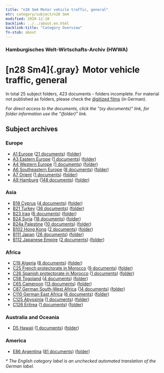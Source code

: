 ```yaml
---
title: "n28 Sm4 Motor vehicle traffic, general"
etr: category/subject/n28 Sm4
modified: 2020-12-18
backlink: ../../about.en.html
backlink-title: "Category Overview"
fn-stub: about
---
```


### Hamburgisches Welt-Wirtschafts-Archiv (HWWA)
# [n28 Sm4]{.gray}&#8201; Motor vehicle traffic, general&#160; 





In total 25 subject folders, 423 documents - folders incomplete.
For material not published as folders, please check the [digitized films](/film/h1_sh) (in German).

_For direct access to the documents, click the "(xy documents)" link, for folder information use the "(folder)" link._

## Subject archives



### Europe

- [A1 Europe](../../../geo/about.en.html#A1) (<a href="https://dfg-viewer.de/show/?tx_dlf[id]=https://pm20.zbw.eu/mets/sh/1408xx/140892/1455xx/145515/public.mets.en.xml" target="_blank">21 documents</a>) ([folder](http://purl.org/pressemappe20/folder/sh/140892,145515))
- [A3 Eastern Europe](../../../geo/about.en.html#A3) (<a href="https://dfg-viewer.de/show/?tx_dlf[id]=https://pm20.zbw.eu/mets/sh/1408xx/140896/1455xx/145515/public.mets.en.xml" target="_blank">1 documents</a>) ([folder](http://purl.org/pressemappe20/folder/sh/140896,145515))
- [A4 Western Europe](../../../geo/about.en.html#A4) (<a href="https://dfg-viewer.de/show/?tx_dlf[id]=https://pm20.zbw.eu/mets/sh/1408xx/140897/1455xx/145515/public.mets.en.xml" target="_blank">1 documents</a>) ([folder](http://purl.org/pressemappe20/folder/sh/140897,145515))
- [A6 Southeastern Europe](../../../geo/about.en.html#A6) (<a href="https://dfg-viewer.de/show/?tx_dlf[id]=https://pm20.zbw.eu/mets/sh/1409xx/140900/1455xx/145515/public.mets.en.xml" target="_blank">8 documents</a>) ([folder](http://purl.org/pressemappe20/folder/sh/140900,145515))
- [A7 Orient](../../../geo/about.en.html#A7) (<a href="https://dfg-viewer.de/show/?tx_dlf[id]=https://pm20.zbw.eu/mets/sh/1409xx/140902/1455xx/145515/public.mets.en.xml" target="_blank">1 documents</a>) ([folder](http://purl.org/pressemappe20/folder/sh/140902,145515))
- [A9 Hamburg](../../../geo/about.en.html#A9) (<a href="https://dfg-viewer.de/show/?tx_dlf[id]=https://pm20.zbw.eu/mets/sh/1409xx/140905/1455xx/145515/public.mets.en.xml" target="_blank">148 documents</a>) ([folder](http://purl.org/pressemappe20/folder/sh/140905,145515))

### Asia

- [B18 Cyprus](../../../geo/about.en.html#B18) (<a href="https://dfg-viewer.de/show/?tx_dlf[id]=https://pm20.zbw.eu/mets/sh/1410xx/141079/1455xx/145515/public.mets.en.xml" target="_blank">4 documents</a>) ([folder](http://purl.org/pressemappe20/folder/sh/141079,145515))
- [B21 Turkey](../../../geo/about.en.html#B21) (<a href="https://dfg-viewer.de/show/?tx_dlf[id]=https://pm20.zbw.eu/mets/sh/1411xx/141111/1455xx/145515/public.mets.en.xml" target="_blank">36 documents</a>) ([folder](http://purl.org/pressemappe20/folder/sh/141111,145515))
- [B23 Iraq](../../../geo/about.en.html#B23) (<a href="https://dfg-viewer.de/show/?tx_dlf[id]=https://pm20.zbw.eu/mets/sh/1411xx/141113/1455xx/145515/public.mets.en.xml" target="_blank">6 documents</a>) ([folder](http://purl.org/pressemappe20/folder/sh/141113,145515))
- [B24 Syria](../../../geo/about.en.html#B24) (<a href="https://dfg-viewer.de/show/?tx_dlf[id]=https://pm20.zbw.eu/mets/sh/1411xx/141114/1455xx/145515/public.mets.en.xml" target="_blank">18 documents</a>) ([folder](http://purl.org/pressemappe20/folder/sh/141114,145515))
- [B24a Palestine](../../../geo/about.en.html#B24a) (<a href="https://dfg-viewer.de/show/?tx_dlf[id]=https://pm20.zbw.eu/mets/sh/1411xx/141115/1455xx/145515/public.mets.en.xml" target="_blank">10 documents</a>) ([folder](http://purl.org/pressemappe20/folder/sh/141115,145515))
- [B102 Hong Kong](../../../geo/about.en.html#B102) (<a href="https://dfg-viewer.de/show/?tx_dlf[id]=https://pm20.zbw.eu/mets/sh/1412xx/141268/1455xx/145515/public.mets.en.xml" target="_blank">2 documents</a>) ([folder](http://purl.org/pressemappe20/folder/sh/141268,145515))
- [B111 Japan](../../../geo/about.en.html#B111) (<a href="https://dfg-viewer.de/show/?tx_dlf[id]=https://pm20.zbw.eu/mets/sh/1412xx/141272/1455xx/145515/public.mets.en.xml" target="_blank">26 documents</a>) ([folder](http://purl.org/pressemappe20/folder/sh/141272,145515))
- [B112 Japanese Empire](../../../geo/about.en.html#B112) (<a href="https://dfg-viewer.de/show/?tx_dlf[id]=https://pm20.zbw.eu/mets/sh/1412xx/141273/1455xx/145515/public.mets.en.xml" target="_blank">2 documents</a>) ([folder](http://purl.org/pressemappe20/folder/sh/141273,145515))

### Africa

- [C19 Algeria](../../../geo/about.en.html#C19) (<a href="https://dfg-viewer.de/show/?tx_dlf[id]=https://pm20.zbw.eu/mets/sh/1413xx/141354/1455xx/145515/public.mets.en.xml" target="_blank">8 documents</a>) ([folder](http://purl.org/pressemappe20/folder/sh/141354,145515))
- [C25 French protectorate in Morocco](../../../geo/about.en.html#C25) (<a href="https://dfg-viewer.de/show/?tx_dlf[id]=https://pm20.zbw.eu/mets/sh/1413xx/141358/1455xx/145515/public.mets.en.xml" target="_blank">9 documents</a>) ([folder](http://purl.org/pressemappe20/folder/sh/141358,145515))
- [C26 Spanish protectorate in Morocco](../../../geo/about.en.html#C26) (<a href="https://dfg-viewer.de/show/?tx_dlf[id]=https://pm20.zbw.eu/mets/sh/1413xx/141359/1455xx/145515/public.mets.en.xml" target="_blank">1 documents</a>) ([folder](http://purl.org/pressemappe20/folder/sh/141359,145515))
- [C58 Togoland](../../../geo/about.en.html#C58) (<a href="https://dfg-viewer.de/show/?tx_dlf[id]=https://pm20.zbw.eu/mets/sh/1414xx/141408/1455xx/145515/public.mets.en.xml" target="_blank">4 documents</a>) ([folder](http://purl.org/pressemappe20/folder/sh/141408,145515))
- [C65 Cameroon](../../../geo/about.en.html#C65) (<a href="https://dfg-viewer.de/show/?tx_dlf[id]=https://pm20.zbw.eu/mets/sh/1414xx/141410/1455xx/145515/public.mets.en.xml" target="_blank">13 documents</a>) ([folder](http://purl.org/pressemappe20/folder/sh/141410,145515))
- [C87 German South-West Africa](../../../geo/about.en.html#C87) (<a href="https://dfg-viewer.de/show/?tx_dlf[id]=https://pm20.zbw.eu/mets/sh/1414xx/141450/1455xx/145515/public.mets.en.xml" target="_blank">14 documents</a>) ([folder](http://purl.org/pressemappe20/folder/sh/141450,145515))
- [C110 German East Africa](../../../geo/about.en.html#C110) (<a href="https://dfg-viewer.de/show/?tx_dlf[id]=https://pm20.zbw.eu/mets/sh/1414xx/141471/1455xx/145515/public.mets.en.xml" target="_blank">6 documents</a>) ([folder](http://purl.org/pressemappe20/folder/sh/141471,145515))
- [C125 Abyssinia](../../../geo/about.en.html#C125) (<a href="https://dfg-viewer.de/show/?tx_dlf[id]=https://pm20.zbw.eu/mets/sh/1414xx/141482/1455xx/145515/public.mets.en.xml" target="_blank">1 documents</a>) ([folder](http://purl.org/pressemappe20/folder/sh/141482,145515))
- [C126 Eritrea](../../../geo/about.en.html#C126) (<a href="https://dfg-viewer.de/show/?tx_dlf[id]=https://pm20.zbw.eu/mets/sh/1414xx/141483/1455xx/145515/public.mets.en.xml" target="_blank">1 documents</a>) ([folder](http://purl.org/pressemappe20/folder/sh/141483,145515))

### Australia and Oceania

- [D5 Hawaii](../../../geo/about.en.html#D5) (<a href="https://dfg-viewer.de/show/?tx_dlf[id]=https://pm20.zbw.eu/mets/sh/1415xx/141595/1455xx/145515/public.mets.en.xml" target="_blank">1 documents</a>) ([folder](http://purl.org/pressemappe20/folder/sh/141595,145515))

### America

- [E86 Argentina](../../../geo/about.en.html#E86) (<a href="https://dfg-viewer.de/show/?tx_dlf[id]=https://pm20.zbw.eu/mets/sh/1416xx/141692/1455xx/145515/public.mets.en.xml" target="_blank">81 documents</a>) ([folder](http://purl.org/pressemappe20/folder/sh/141692,145515))


_* The English category label is an unchecked automated translation of the German label._

